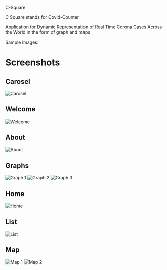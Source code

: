 C-Square

C Square stands for Covid-Counter

Application for Dynamic Representation of Real Time Corona Cases Across the World in the form of graph and maps

Sample Images:

# Screenshots

## Carosel
![Carosel](Screenshots/Carosel.png)

## Welcome
![Welcome](Screenshots/Welcome.png)

## About
![About](Screenshots/about.jpeg)

## Graphs
![Graph 1](Screenshots/graph1.png)
![Graph 2](Screenshots/graph2.png)
![Graph 3](Screenshots/graph3.png)

## Home
![Home](Screenshots/home.png)

## List
![List](Screenshots/list.png)

## Map
![Map 1](Screenshots/map.png)
![Map 2](Screenshots/map2.png)
